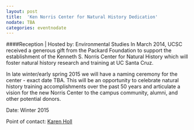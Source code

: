 ```yaml
---
layout: post
title:  'Ken Norris Center for Natural History Dedication'
nodate: TBA
categories: eventnodate
---
```

####Reception | Hosted by: Environmental Studies
In March 2014, UCSC received a generous gift from the Packard Foundation to support the establishment of the Kenneth S. Norris Center for Natural History which will foster natural history research and training at UC Santa Cruz. 

In late winter/early spring 2015 we will have a naming ceremony for the center - exact date TBA. This will be an opportunity to celebrate natural history training accomplishments over the past 50 years and articulate a vision for the new Norris Center to the campus community, alumni, and other potential donors.

Date: Winter 2015

Point of contact: [Karen Holl](mailto:kholl@ucsc.edu)
